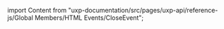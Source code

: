 
import Content from "uxp-documentation/src/pages/uxp-api/reference-js/Global Members/HTML Events/CloseEvent";

<Content query="product=xd"/>
